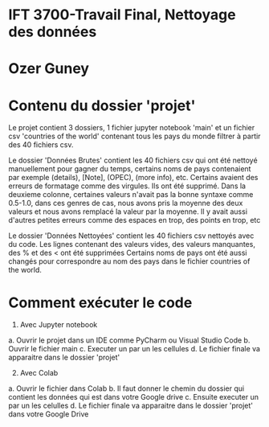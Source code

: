 # IFT 3700-Travail Final, Nettoyage des données

# Ozer Guney

# Contenu du dossier 'projet' 

Le projet contient 3 dossiers, 1 fichier jupyter notebook 'main' et un fichier csv 'countries of the world' contenant tous les pays du monde filtrer à partir des 40 fichiers csv.

Le dossier 'Données Brutes' contient les 40 fichiers csv qui ont été nettoyé manuellement pour gagner du temps, certains noms de pays contenaient par exemple (details), [Note], (OPEC), (more info), etc. Certains avaient des erreurs de formatage comme des virgules. Ils ont été supprimé.
Dans la deuxieme colonne, certaines valeurs n'avait pas la bonne syntaxe comme 0.5-1.0, dans ces genres de cas, nous avons pris la moyenne des deux valeurs et nous avons remplacé la valeur par la moyenne.
Il y avait aussi d'autres petites erreurs comme des espaces en trop, des points en trop, etc

Le dossier 'Données Nettoyées' contient les 40 fichiers csv nettoyés avec du code. Les lignes contenant des valeurs vides, des valeurs manquantes, des % et des < ont été supprimées
Certains noms de pays ont été aussi changés pour correspondre au nom des pays dans le fichier countries of the world.



# Comment exécuter le code

1) Avec Jupyter notebook

a. Ouvrir le projet dans un IDE comme PyCharm ou Visual Studio Code
b. Ouvrir le fichier main
c. Executer un par un les cellules 
d. Le fichier finale va apparaitre dans le dossier 'projet'

2) Avec Colab

a. Ouvrir le fichier dans Colab
b. Il faut donner le chemin du dossier qui contient les données qui est dans votre Google drive 
c. Ensuite executer un par un  les celulles
d. Le fichier finale va apparaitre dans le dossier 'projet' dans votre Google Drive
